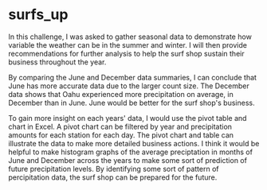 # surfs_up
  In this challenge, I was asked to gather seasonal data to demonstrate how variable the weather can be in the summer and winter. I will then provide recommendations for further analysis to help the surf shop sustain their business throughout the year. 

By comparing the June and December data summaries, I can conclude that June has more accurate data due to the larger count size. The December data shows that Oahu experienced more precipitation on average, in December than in June. June would be better for the surf shop's business. 

To gain more insight on each years' data, I would use the pivot table and chart in Excel. A pivot chart can be filtered by year and precipitation amounts for each station for each day. The pivot chart and table can illustrate the data to make more detailed business actions. I think it would be helpful to make histogram graphs of the average preciptation in months of June and December across the years to make some sort of prediction of future precipitation levels. By identifying some sort of pattern of percipitation data, the surf shop can be prepared for the future.
